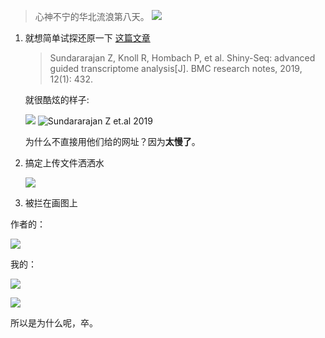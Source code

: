 > 心神不宁的华北流浪第八天。
![](https://upload-images.jianshu.io/upload_images/14383117-a3b7acecc1e6f78e.jpg?imageMogr2/auto-orient/strip%7CimageView2/2/w/1240)

1. 就想简单试探还原一下 [这篇文章](https://www.rna-seqblog.com/shiny-seq-advanced-guided-transcriptome-analysis/)

   > Sundararajan Z, Knoll R, Hombach P, et al. Shiny-Seq: advanced guided transcriptome analysis[J]. BMC research notes, 2019, 12(1): 432.

   就很酷炫的样子:

   ![](https://upload-images.jianshu.io/upload_images/14383117-e48d55a4fc2c80a8.png?imageMogr2/auto-orient/strip%7CimageView2/2/w/1240)
![Sundararajan Z et.al 2019](https://upload-images.jianshu.io/upload_images/14383117-fd0db2ff3dab915e.png?imageMogr2/auto-orient/strip%7CimageView2/2/w/1240)

   为什么不直接用他们给的网址？因为**太慢了**。

2. 搞定上传文件洒洒水

   ![](https://upload-images.jianshu.io/upload_images/14383117-aef778a80ff3498e.png?imageMogr2/auto-orient/strip%7CimageView2/2/w/1240)
   
3. 被拦在画图上
   

作者的：

![](https://upload-images.jianshu.io/upload_images/14383117-da81f1f78d086cd7.png?imageMogr2/auto-orient/strip%7CimageView2/2/w/1240)

我的：

![](https://upload-images.jianshu.io/upload_images/14383117-c9e9650b57de5d4a.png?imageMogr2/auto-orient/strip%7CimageView2/2/w/1240)

   ![](https://upload-images.jianshu.io/upload_images/14383117-030e89993cd66a2c.png?imageMogr2/auto-orient/strip%7CimageView2/2/w/1240)

   

所以是为什么呢，卒。

   

   

   

   

